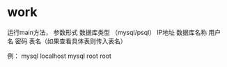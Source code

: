 # work
运行main方法，
参数形式   数据库类型 （mysql/psql） IP地址  数据库名称  用户名  密码  表名（如果查看具体表则传入表名）

例： mysql localhost mysql root root 

